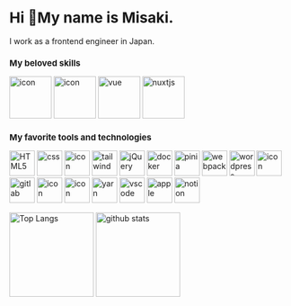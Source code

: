 <h1 style="font-size: 26px;">Hi 👋My name is Misaki. </h1>
<p style="font-size: 14px;">I work as a frontend engineer in Japan.</p>

<h2 style="font-size: 15px;">My beloved skills</h2>
<p align="left">
<img src="https://techstack-generator.vercel.app/ts-icon.svg" alt="icon" width="75" />
<img src="https://techstack-generator.vercel.app/js-icon.svg" alt="icon" width="75" />
<img src="https://skillicons.dev/icons?i=vue" width="75" alt="vue" />
<img src="https://skillicons.dev/icons?i=nuxtjs" width="75" alt="nuxtjs" />
</p>

<h2 style="font-size: 15px;">My favorite tools and technologies</h2>
<p align="left">
<img src="https://skillicons.dev/icons?i=html" width="45" alt="HTML5" />
<img src="https://skillicons.dev/icons?i=css" width="45" alt="css" />
<img src="https://techstack-generator.vercel.app/sass-icon.svg" alt="icon" width="45" />
<img src="https://skillicons.dev/icons?i=tailwind" width="45" alt="tailwind" />
<img src="https://skillicons.dev/icons?i=jquery" width="45" alt="jQuery" />
<img src="https://skillicons.dev/icons?i=docker" width="45" alt="docker" />
<img src="https://skillicons.dev/icons?i=pinia" width="45" alt="pinia" />
<img src="https://skillicons.dev/icons?i=webpack" width="45" alt="webpack" />
<img src="https://skillicons.dev/icons?i=wordpress" width="45" alt="wordpress" />
<img src="https://techstack-generator.vercel.app/github-icon.svg" alt="icon" width="45" />
<img src="https://skillicons.dev/icons?i=gitlab" width="45" alt="gitlab" />
<img src="https://techstack-generator.vercel.app/raspberrypi-icon.svg" alt="icon" width="45" />
<img src="https://techstack-generator.vercel.app/aws-icon.svg" alt="icon" width="45" />
<img src="https://skillicons.dev/icons?i=yarn" width="45" alt="yarn" />
<img src="https://skillicons.dev/icons?i=vscode" width="45" alt="vscode" />
<img src="https://skillicons.dev/icons?i=apple" width="45" alt="apple" />
<img src="https://skillicons.dev/icons?i=notion" width="45" alt="notion" />
</p>

<p align="left">
<img alt="Top Langs" height="150px" src="https://github-readme-stats.vercel.app/api/top-langs/?username=misakisoeda&layout=compact&count_private=true&show_icons=true&theme=onedark" />
<img alt="github stats" height="150px" src="https://github-readme-stats.vercel.app/api?username=misakisoeda&count_private=true&show_icons=true&show_icons=true&theme=onedark" />
</p>

